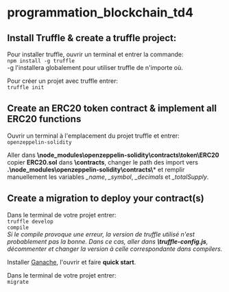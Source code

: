 # programmation_blockchain_td4

## Install Truffle & create a truffle project:

Pour installer truffle, ouvrir un terminal et entrer la commande:  
`npm install -g truffle`  
-g l'installera globalement pour utiliser truffle de n'importe où.

Pour créer un projet avec truffle entrer:  
`truffle init`

## Create an ERC20 token contract & implement all ERC20 functions

Ouvrir un terminal à l'emplacement du projet truffle et entrer:  
`openzeppelin-solidity`

Aller dans **\node_modules\openzeppelin-solidity\contracts\token\ERC20** copier **ERC20.sol** dans **\contracts**, changer le path des import vers
**.\node_modules\openzeppelin-solidity\contracts\\*** et remplir manuellement les variables *_name*, *_symbol*, *_decimals* et *_totalSupply*.

## Create a migration to deploy your contract(s)

Dans le terminal de votre projet entrer:  
`truffle develop`  
`compile`  
*Si le compile provoque une erreur, la version de truffle utilisé n'est probablement pas la bonne. Dans ce cas, aller dans **\truffle-config.js**, décommenter et changer la version à celle correspondante dans compilers.*

Installer [Ganache](https://www.trufflesuite.com/ganache]), l'ouvrir et faire **quick start**.

Dans le terminal de votre projet entrer:  
`migrate`
